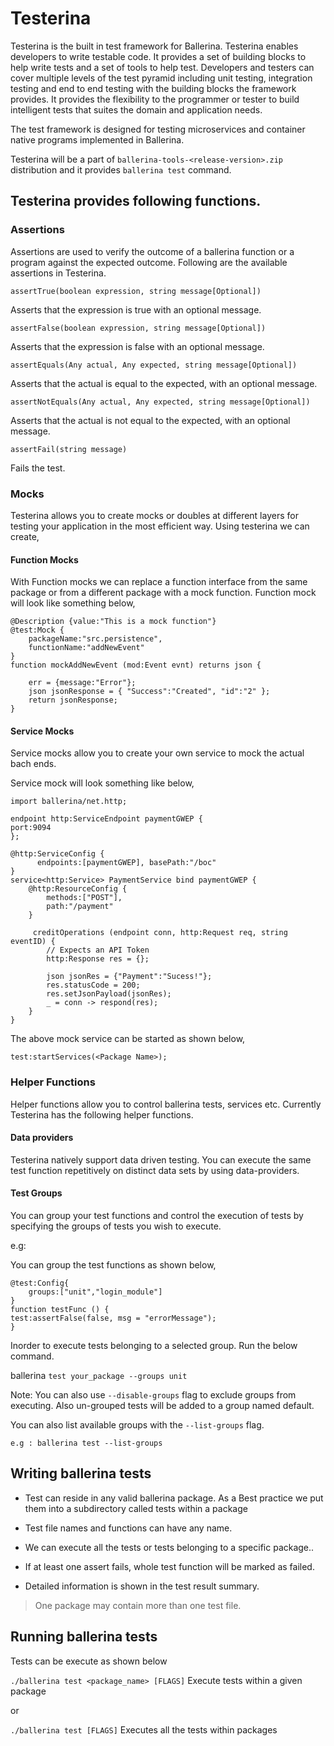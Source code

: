 # Testerina

Testerina is the built in test framework for Ballerina. Testerina enables developers to write testable code. 
It provides a set of building blocks to help write tests and a set of tools to help test. 
Developers and testers can cover multiple levels of the test pyramid including unit testing, integration testing and end to end testing with the building blocks the framework provides. It provides the flexibility to the programmer or tester to build intelligent tests that suites the domain and application needs. 

The test framework is designed for testing microservices and container native programs implemented in Ballerina.

Testerina will be a part of ```ballerina-tools-<release-version>.zip``` distribution and it provides ```ballerina test``` command.  


## Testerina provides following functions.

### Assertions
Assertions are used to verify the outcome of a ballerina function or a program against the expected outcome. Following are the available assertions in Testerina.

````ballerina
assertTrue(boolean expression, string message[Optional]) 
````
Asserts that the expression is true with an optional message.

````ballerina
assertFalse(boolean expression, string message[Optional])
````
Asserts that the expression is false with an optional message.

````ballerina
assertEquals(Any actual, Any expected, string message[Optional])
````
Asserts that the actual is equal to the expected, with an optional message.

````ballerina
assertNotEquals(Any actual, Any expected, string message[Optional])
````
Asserts that the actual is not equal to the expected, with an optional message.

````ballerina
assertFail(string message)
````
Fails the test.

### Mocks
Testerina allows you to create mocks or doubles at different layers for testing your application in the most efficient way. Using testerina we can create,

#### Function Mocks

With Function mocks we can replace a function interface from the same package or from a different package with a mock function. Function mock will look like something below,

````ballerina
@Description {value:"This is a mock function"}
@test:Mock {
    packageName:"src.persistence",
    functionName:"addNewEvent"
}
function mockAddNewEvent (mod:Event evnt) returns json {

    err = {message:"Error"};
    json jsonResponse = { "Success":"Created", "id":"2" };
    return jsonResponse;
}
````

#### Service Mocks

Service mocks allow you to create your own service to mock the actual bach ends.  

Service mock will look something like below,

````ballerina
import ballerina/net.http;

endpoint http:ServiceEndpoint paymentGWEP {
port:9094
};

@http:ServiceConfig {
      endpoints:[paymentGWEP], basePath:"/boc"
}
service<http:Service> PaymentService bind paymentGWEP {
    @http:ResourceConfig {
        methods:["POST"],
        path:"/payment"
    }

     creditOperations (endpoint conn, http:Request req, string eventID) {
        // Expects an API Token
        http:Response res = {};

        json jsonRes = {"Payment":"Sucess!"};
        res.statusCode = 200;
        res.setJsonPayload(jsonRes);
        _ = conn -> respond(res);
    }
}
````

The above mock service can be started as shown below,

````
test:startServices(<Package Name>);
````

### Helper Functions

Helper functions allow you to control ballerina tests, services etc. Currently Testerina has the following helper functions.

#### Data providers
Testerina natively support data driven testing. You can execute the same test function repetitively on distinct data sets by using data-providers. 

#### Test Groups
You can group your test functions and control the execution of tests by specifying the groups of tests you wish to execute.

e.g:

You can group the test functions as shown below,
````ballerina
@test:Config{
    groups:["unit","login_module"]
}
function testFunc () {
test:assertFalse(false, msg = "errorMessage");
}
````

Inorder to execute tests belonging to a selected group. Run the below command.

ballerina ``test your_package --groups unit``

Note: You can also use `--disable-groups` flag to exclude groups from executing. Also un-grouped tests will be added to a group named default.

You can also list available groups with the `--list-groups` flag.
````
e.g : ballerina test --list-groups
````
 
## Writing ballerina tests

- Test can reside in any valid ballerina package. As a Best practice we put them into a subdirectory called tests within a package  
- Test file names and functions can have any name.  
- We can execute all the tests or tests belonging to a specific package..

- If at least one assert fails, whole test function will be marked as failed.
- Detailed information is shown in the test result summary.  
> One package may contain more than one test file.

## Running ballerina tests

Tests can be execute as shown below

```./ballerina test <package_name> [FLAGS]``` Execute tests within a given package

or

```./ballerina test [FLAGS]``` Executes all the tests within packages
